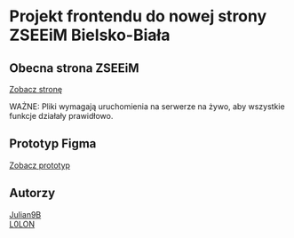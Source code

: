 # Projekt frontendu do nowej strony ZSEEiM Bielsko-Biała

## Obecna strona ZSEEiM

[Zobacz stronę](https://zseeim.edu.pl/)

WAŻNE: Pliki wymagają uruchomienia na serwerze na żywo, aby wszystkie funkcje działały prawidłowo.

## Prototyp Figma

[Zobacz prototyp](https://www.figma.com/proto/2JfnEbqCSngBNmwLVMs89w/ZSEEIM---frontend?node-id=73-2&p=f&t=b14youJPkA3nmA0x-1&scaling=min-zoom&content-scaling=fixed&page-id=0%3A1&starting-point-node-id=73%3A2)

## Autorzy

[Julian9B](https://github.com/Julian9B)  
[L0LON](https://github.com/L0LON)
